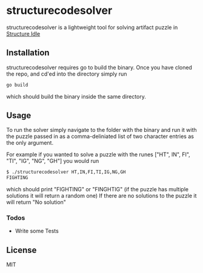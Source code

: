 # structurecodesolver

structurecodesolver is a lightweight tool for solving artifact puzzle in [Structure Idle](http://structure.zefiris.su/)

## Installation

structurecodesolver requires go to build the binary.
Once you have cloned the repo, and cd'ed into the directory simply run

```bash
go build
```

which should build the binary inside the same directory.

## Usage

To run the solver simply navigate to the folder with the binary and run it with the puzzle passed in as a comma-deliniated list of two character entries as the only argument.

For example if you wanted to solve a puzzle with the runes ["HT", IN", FI", "TI", "IG", "NG", "GH"] you would run

```bash
$ ./structurecodesolver HT,IN,FI,TI,IG,NG,GH
FIGHTING
```

which should print "FIGHTING" or "FINGHTIG" (if the puzzle has multiple solutions it will return a random one)
If there are no solutions to the puzzle it will return "No solution"

### Todos

- Write some Tests

## License

MIT
